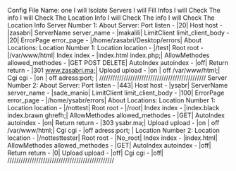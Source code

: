 Config File Name: one
I will Isolate Servers
I will Fill Infos
I will Check The info
I will Check The Location Info
I will Check The info
I will Check The Location Info
Server Number 1:
About Server:
Port listen - |20|
Host host - |zasabri|
ServerName server_name - |makalili|
LimitClient limit_client_body - |20|
ErrorPage error_page - |/home/zasabri/Desktop/errors|
About Locations:
Location Number 1:
Location location - |/test|
Root root - |/var/www/html|
Index index - |index.html index.php;|
AllowMethodes allowed_methodes - |GET POST DELETE|
AutoIndex autoindex - |off|
Return return - |301 www.zasabri.ma;|
Upload upload - |on | off /var/www/html;|
Cgi cgi - |on | off adress:port; |
////////////////////////////////////////////////
Server Number 2:
About Server:
Port listen - |443|
Host host - |ysabr|
ServerName server_name - |sade_manio|
LimitClient limit_client_body - |100|
ErrorPage error_page - |/home/ysabr/errors|
About Locations:
Location Number 1:
Location location - |/nottest|
Root root - |/root|
Index index - |index.black index.brawn ghrefh;|
AllowMethodes allowed_methodes - |GET|
AutoIndex autoindex - |on|
Return return - |303 ysabr.ma;|
Upload upload - |on | off /var/www/html;|
Cgi cgi - |off adress:port; |
Location Number 2:
Location location - |/nottesttester|
Root root - |No_root|
Index index - |index.html|
AllowMethodes allowed_methodes - |GET|
AutoIndex autoindex - |off|
Return return - |0|
Upload upload - |off|
Cgi cgi - |off|
////////////////////////////////////////////////
